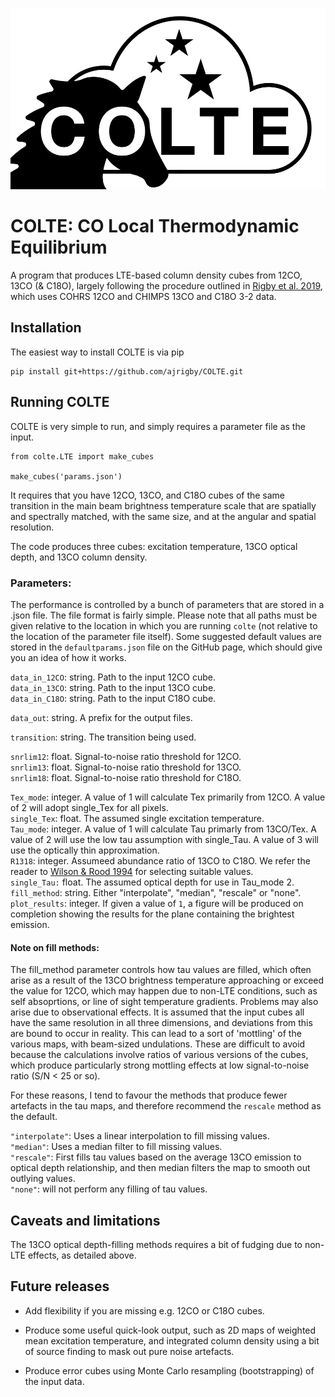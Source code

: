 <p align="center">
<img src="docs/logo.png" alt="" width="512"/>
</p>

# COLTE: CO Local Thermodynamic Equilibrium
A program that produces LTE-based column density cubes from 12CO, 13CO (&amp; C18O),
largely following the procedure outlined in [Rigby et al. 2019](https://ui.adsabs.harvard.edu/abs/2019A%26A...632A..58R/abstract), which uses COHRS 12CO and CHIMPS 13CO and C18O 3-2 data.

## Installation
The easiest way to install COLTE is via pip
    
    pip install git+https://github.com/ajrigby/COLTE.git


## Running COLTE
COLTE is very simple to run, and simply requires a parameter file as the input.

    from colte.LTE import make_cubes

    make_cubes('params.json')

It requires that you have 12CO, 13CO, and C18O cubes of the same transition in
the main beam brightness temperature scale that are spatially and spectrally
matched, with the same size, and at the angular and spatial resolution.

The code produces three cubes: excitation temperature, 13CO optical depth, and
13CO column density.


### Parameters:
The performance is controlled by a bunch of parameters that are stored in a .json file.
The file format is fairly simple. Please note that all paths must be given relative to
the location in which you are running `colte` (not relative to the location of the 
parameter file itself). Some suggested default values are stored in the 
`defaultparams.json` file on the GitHub page, which should give you an idea of how it works.

`data_in_12CO`: string. Path to the input 12CO cube.                                       
`data_in_13CO`: string. Path to the input 13CO cube.                                          
`data_in_C18O`: string. Path to the input C18O cube.                                          

`data_out`: string. A prefix for the output files. 

`transition`: string. The transition being used.                                                  

`snrlim12`: float. Signal-to-noise ratio threshold for 12CO.                                                           
`snrlim13`: float. Signal-to-noise ratio threshold for 13CO.                                                         
`snrlim18`: float. Signal-to-noise ratio threshold for C18O.                                                          

`Tex_mode`: integer. A value of 1 will calculate Tex primarily from 12CO. A value of 2 will adopt single_Tex for all pixels.   
`single_Tex`: float. The assumed single  excitation temperature.             
`Tau_mode`: integer. A value of 1 will calculate Tau primarly from 13CO/Tex. A value of 2 will use the low tau assumption with single_Tau. A value of 3 will use the optically thin approximation.  
`R1318`: integer. Assumeed abundance ratio of 13CO to C18O. We refer the reader to [Wilson & Rood 1994](https://ui.adsabs.harvard.edu/abs/1994ARA%26A..32..191W/abstract) for selecting suitable values.  
`single_Tau:` float. The assumed optical depth for use in Tau_mode 2.  
`fill_method`: string. Either "interpolate", "median", "rescale" or "none".  
`plot_results`: integer. If given a value of `1`, a figure will be produced on completion showing the results for the plane containing the brightest emission.

#### Note on fill methods:
The fill_method parameter controls how tau values are filled, which often arise as a result of the 13CO brightness temperature approaching or exceed the value for 12CO, which may happen due to non-LTE conditions, such as self absoprtions, or line of sight temperature gradients. Problems may also arise due to observational effects. It is assumed that the input cubes all have the same resolution in all three dimensions, and deviations from this are bound to occur in reality. This can lead to a sort of 'mottling' of the various maps, with beam-sized undulations. These are difficult to avoid because the calculations involve ratios of various versions of the cubes, which produce particularly strong mottling effects at low signal-to-noise ratio (S/N < 25 or so).

For these reasons, I tend to favour the methods that produce fewer artefacts in the tau maps, and therefore recommend the `rescale` method as the default.

`"interpolate"`: Uses a linear interpolation to fill missing values.  
`"median"`: Uses a median filter to fill missing values.  
`"rescale"`: First fills tau values based on the average 13CO emission to optical depth relationship, and then median filters the map to smooth out outlying values.  
`"none"`: will not perform any filling of tau values.

## Caveats and limitations

The 13CO optical depth-filling methods requires a bit of fudging due to non-LTE effects, as detailed above.

## Future releases

* Add flexibility if you are missing e.g. 12CO or C18O cubes.

* Produce some useful quick-look output, such as 2D maps of weighted mean excitation temperature, and integrated column density using a bit of source finding to mask out pure noise artefacts.

* Produce error cubes using Monte Carlo resampling (bootstrapping) of the input data.
